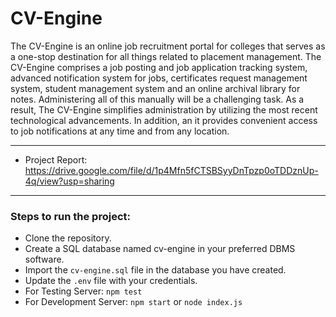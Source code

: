 # CV-Engine

The CV-Engine is an online job recruitment portal for colleges that serves as a one-stop destination for all things related to placement management. The CV-Engine comprises a job posting and job application tracking system, advanced notification system for jobs, certificates request management system, student management system and an online archival library for notes. Administering all of this manually will be a challenging task. As a result, The CV-Engine simplifies administration by utilizing the most recent technological advancements. In addition, an it provides convenient access to job notifications at any time and from any location.

----

* Project Report: https://drive.google.com/file/d/1p4Mfn5fCTSBSyyDnTpzp0oTDDznUp-4q/view?usp=sharing
----


### Steps to run the project:

* Clone the repository.
* Create a SQL database named cv-engine in your preferred DBMS software.
* Import the `cv-engine.sql` file in the database you have created.
* Update the `.env` file with your credentials.
* For Testing Server: `npm test`
* For Development Server: `npm start` or `node index.js`

